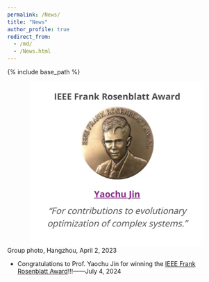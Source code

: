 ```yaml
---
permalink: /News/
title: "News"
author_profile: true
redirect_from: 
  - /md/
  - /News.html
---
```


{% include base_path %}

<div style="display:flex;justify-content:center;">
   <img src="/images/YCJ.jpg" width="400" alt="Fig" style="margin:auto;">
</div>
Group photo, Hangzhou, April 2, 2023
<br>

* Congratulations to Prof. Yaochu Jin for winning the [IEEE Frank Rosenblatt Award](https://corporate-awards.ieee.org/recipients/current-recipients/)!!!——July 4, 2024


